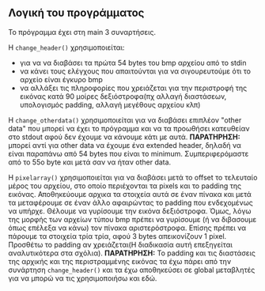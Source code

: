 ## Λογική του προγράμματος

Το πρόγραμμα έχει στη main 3 συναρτήσεις.

Η ```change_header()``` χρησιμοποιείται:
- για να να διαβάσει τα πρώτα 54 bytes του bmp αρχείου από το stdin
- να κάνει τους ελέγχους που απαιτούνται για να σιγουρευτούμε ότι το αρχείο είναι έγκυρο bmp
- να αλλάξει τις πληροφορίες που χρειάζεται για την περιστροφή της εικόνας κατά 90 μοίρες δεξιόστροφα(πχ αλλαγή διαστάσεων, υπολογισμός padding, αλλαγή μεγέθους αρχείου κλπ)

Η ```change_otherdata()``` χρησιμοποιείται για να διαβάσει επιπλέον "other data" που μπορεί να έχει το πρόγραμμα και να τα προωθήσει κατευθείαν στο stdout αφού δεν έχουμε να κάνουμε κάτι με αυτά. 
**ΠΑΡΑΤΗΡΗΣΗ:** μπορεί αντί για other data να έχουμε ένα extended header, δηλαδή να είναι παραπάνω από 54 bytes που είναι το minimum. Συμπεριφερόμαστε από το 55ο byte και μετά σαν να ήταν other data.

Η ```pixelarray()``` χρησιμοποιείται για να διαβάσει μετά το offset το τελευταίο μέρος του αρχείου, στο οποίο περιέχονται τα pixels και το padding της εικόνας. Αποθηκεύουμε αρχικα τα στοιχεία αυτά σε έναν πίνακα και μετά τα μεταφέρουμε σε έναν άλλο αφαιρώντας το padding που ενδεχομένως να υπήρχε. Θέλουμε να γυρίσουμε την εικόνα δεξιόστροφα. Όμως, λόγω της μορφής των αρχείων τύπου bmp πρέπει να γυρίσουμε (ή να διβασουμε όπως επέλεξα να κάνω) τον πίνακα αριστερόστροφα. Επίσης πρέπει να πάρουμε τα στοιχεία τρία τρία, αφού 3 bytes απεικονίζουν 1 pixel. Προσθέτω το padding αν χρειάζεται(Η διαδικασία αυτή επεξηγείται αναλυτικότερα στα σχόλια).
**ΠΑΡΑΤΗΡΗΣΗ:** Το padding και τις διαστάσεις της αρχικής και της περιστραμμένης εικόνας τα έχω πάρει από την συνάρτηση ```change_header()``` και τα έχω αποθηκεύσει σε global μεταβλητές για να μπορώ να τις χρησιμοποιήσω και εδώ.

